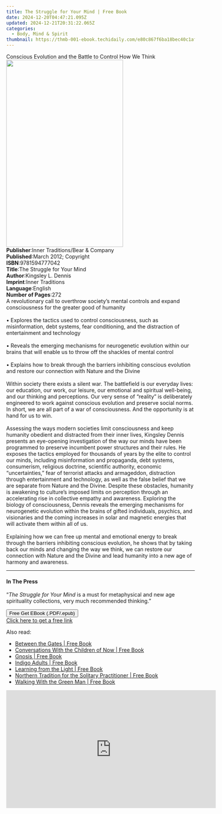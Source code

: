 ```yaml
---
title: The Struggle for Your Mind | Free Book
date: 2024-12-20T04:47:21.095Z
updated: 2024-12-21T20:31:22.065Z
categories:
  - Body, Mind & Spirit
thumbnail: https://thmb-001-ebook.techidaily.com/e80c867f6ba18bec40c1af1f1330e955ec2063d097fa12a50050850808cca797.jpg
---
```

<main id="book-container">
  <div class="flex flex-col">
    <div class="book-brief flex-1 py-6 px-4 sm:p-6 md:py-10 md:px-8">
      <!-- brief-->
      <div class="book-brief-main">
        Conscious Evolution and the Battle to Control How We Think
      </div>
    </div>
    <div
      class="book-meta-info flex-1 grid gap-4 col-start-1 col-end-3 row-start-1 sm:mb-6 sm:grid-cols-4 lg:gap-6 lg:col-start-2 lg:row-end-6 lg:row-span-6 lg:mb-0"
    >
      <div
        class="book-meta-info-left place-content-center mt-4 p-4 text-sm leading-6 col-start-2 col-span-2 dark:text-slate-400"
      >
        <img
          class="w-full h-500 object-cover rounded-lg sm:h-255 sm:col-span-2 lg:col-span-full"
          src="https://img-001-ebook.techidaily.com/00652cef9e7988a4e694ba040b278a5327342bd585fb422f1868639215226e7a.jpg"
          alt=""
          width="312"
          height="500"
        />
      </div>
      <div
        class="book-meta-info-right mt-2 col-start-1 row-start-2 col-span-3 self-center"
      >
        <!-- meta data  -->
        <div class="flex flex-col px-4 md:px-8">
          <div class="flex-1">
            <strong>Publisher</strong>:<span class="px-2"
              >Inner Traditions/Bear &amp; Company</span
            >
          </div>
          <div class="flex-1">
            <strong>Published</strong>:<span class="px-2"
              >March 2012; Copyright</span
            >
          </div>
          <div class="flex-1">
            <strong>ISBN</strong>:<span class="px-2">9781594777042</span>
          </div>
          <div class="flex-1">
            <strong>Title</strong>:<span class="px-2"
              >The Struggle for Your Mind</span
            >
          </div>
          <div class="flex-1">
            <strong>Author</strong>:<span class="px-2">Kingsley L. Dennis</span>
          </div>
          <div class="flex-1">
            <strong>Imprint</strong>:<span class="px-2">Inner Traditions</span>
          </div>
          <div class="flex-1">
            <strong>Language</strong>:<span class="px-2">English</span>
          </div>
          <div class="flex-1">
            <strong>Number of Pages</strong>:<span class="px-2">272</span>
          </div>
        </div>
      </div>
    </div>
    <div class="book-description flex-1 py-6 px-4 sm:p-6 md:py-10 md:px-8">
      <div class="book-description-main">
        <div accordion-content="" id="description">
          A revolutionary call to overthrow society’s mental controls and expand
          consciousness for the greater good of humanity <br />
          <br />• Explores the tactics used to control consciousness, such as
          misinformation, debt systems, fear conditioning, and the distraction
          of entertainment and technology <br />
          <br />• Reveals the emerging mechanisms for neurogenetic evolution
          within our brains that will enable us to throw off the shackles of
          mental control <br />
          <br />• Explains how to break through the barriers inhibiting
          conscious evolution and restore our connection with Nature and the
          Divine <br />
          <br />Within society there exists a silent war. The battlefield is our
          everyday lives: our education, our work, our leisure, our emotional
          and spiritual well-being, and our thinking and perceptions. Our very
          sense of “reality” is deliberately engineered to work against
          conscious evolution and preserve social norms. In short, we are all
          part of a war of consciousness. And the opportunity is at hand for us
          to win. <br />
          <br />Assessing the ways modern societies limit consciousness and keep
          humanity obedient and distracted from their inner lives, Kingsley
          Dennis presents an eye-opening investigation of the way our minds have
          been programmed to preserve incumbent power structures and their
          rules. He exposes the tactics employed for thousands of years by the
          elite to control our minds, including misinformation and propaganda,
          debt systems, consumerism, religious doctrine, scientific authority,
          economic “uncertainties,” fear of terrorist attacks and armageddon,
          distraction through entertainment and technology, as well as the false
          belief that we are separate from Nature and the Divine. Despite these
          obstacles, humanity is awakening to culture’s imposed limits on
          perception through an accelerating rise in collective empathy and
          awareness. Exploring the biology of consciousness, Dennis reveals the
          emerging mechanisms for neurogenetic evolution within the brains of
          gifted individuals, psychics, and visionaries and the coming increases
          in solar and magnetic energies that will activate them within all of
          us. <br />
          <br />Explaining how we can free up mental and emotional energy to
          break through the barriers inhibiting conscious evolution, he shows
          that by taking back our minds and changing the way we think, we can
          restore our connection with Nature and the Divine and lead humanity
          into a new age of harmony and awareness.
        </div>
        <div class="accordion-fader"></div>
      </div>
    </div>
    <div class="book-excerpts flex-1 py-6 px-4 sm:p-6 md:py-10 md:px-8">
      <!-- excerpts-->
      <div class="book-excerpts-main">
        <hr />
        <h4 class="placeholder placeholder-heading">
          <span>In The Press</span>
        </h4>
        <p>
          “<i>The Struggle for Your Mind</i> is a must for metaphysical and new
          age spirituality collections, very much recommended thinking.”
        </p>
      </div>
    </div>
    <div
      class="book-about-author flex-1 py-6 px-4 sm:p-6 md:py-10 md:px-8"
    ></div>
    <div class="book-free-get flex-1 py-6 px-4 sm:p-6 md:py-10 md:px-8">
      <button
        id="btn-free-get"
        class="bg-blue-500 hover:bg-blue-700 text-white font-bold py-2 px-4 rounded"
      >
        Free Get EBook (.PDF/.epub)
      </button>
      <div id="countdown-display" class="px-2 text-lg mt-2"></div>
      <a
        id="free-link"
        class="hidden bg-blue-500 hover:bg-blue-700 text-white font-bold py-2 px-4 rounded"
        href="https://www.ebooks.com/en-us/book/95782080/the-struggle-for-your-mind/kingsley-l-dennis/"
        target="_blank"
        >Click here to get a free link</a
      >
    </div>
    <script>
      let countdownTime = 0;
      let countdownInterval = null;
      document
        .getElementById('btn-free-get')
        .addEventListener('click', startCountdown);
      function startCountdown() {
        countdownTime = new Date().getTime() + 60000 * 3;
        countdownInterval = setInterval(updateCountdown, 1000);
        document.getElementById('btn-free-get').disabled = true;
        document
          .getElementById('btn-free-get')
          .classList.add('bg-gray-500', 'cursor-not-allowed');
      }
      function updateCountdown() {
        let currentTime = new Date().getTime();
        let timeLeft = countdownTime - currentTime;
        let secondsLeft = Math.floor(timeLeft / 1000);
        document.getElementById('countdown-display').innerHTML =
          `Remaining time: ${secondsLeft} seconds.`;
        if (secondsLeft <= 0) {
          clearInterval(countdownInterval);
          document.getElementById('btn-free-get').classList.add('hidden');
          document.getElementById('free-link').classList.remove('hidden');
          document.getElementById('countdown-display').innerHTML = '';
        }
      }
    </script>
  </div>
</main>

<ins class="adsbygoogle"
      style="display:block"
      data-ad-client="ca-pub-7571918770474297"
      data-ad-slot="8358498916"
      data-ad-format="auto"
      data-full-width-responsive="true"></ins>
    

<span class="atpl-alsoreadstyle">Also read:</span>
<div><ul>
<li><a href="https://novels-ebooks.techidaily.com/210877159-9781609252151-between-the-gates/"><u>Between the Gates | Free Book</u></a></li>
<li><a href="https://novels-ebooks.techidaily.com/210877152-9781601639882-conversations-with-the-children-of-now/"><u>Conversations With the Children of Now | Free Book</u></a></li>
<li><a href="https://novels-ebooks.techidaily.com/210877156-9781601639738-gnosis/"><u>Gnosis | Free Book</u></a></li>
<li><a href="https://novels-ebooks.techidaily.com/210877153-9781601639660-indigo-adults/"><u>Indigo Adults | Free Book</u></a></li>
<li><a href="https://novels-ebooks.techidaily.com/210877151-9781601639615-learning-from-the-light/"><u>Learning from the Light | Free Book</u></a></li>
<li><a href="https://novels-ebooks.techidaily.com/210877160-9781601639547-northern-tradition-for-the-solitary-practitioner/"><u>Northern Tradition for the Solitary Practitioner | Free Book</u></a></li>
<li><a href="https://novels-ebooks.techidaily.com/210877145-9781601639301-walking-with-the-green-man/"><u>Walking With the Green Man | Free Book</u></a></li>
</ul></div>

<!-- affiliate ads begin -->
<iframe width="560" height="315" src="https://www.youtube.com/embed/uzb-0C0xUYA?si=F4MPhdVqyVgx7_8X" title="YouTube video player" frameborder="0" allow="accelerometer; autoplay; clipboard-write; encrypted-media; gyroscope; picture-in-picture; web-share" referrerpolicy="strict-origin-when-cross-origin" allowfullscreen></iframe>
<!-- affiliate ads end -->

